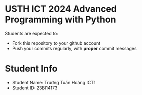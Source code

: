 USTH ICT 2024 Advanced Programming with Python
=====================================================

Students are expected to:
* Fork this repository to your github account
* Push your commits regularly, with **proper** commit messages


Student Info
=========================

* Student Name: Trương Tuấn Hoàng ICT1 
* Student ID: 23BI14173

